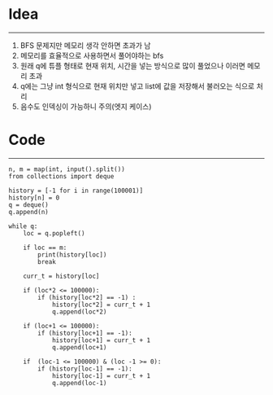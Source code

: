 # Idea
----
1. BFS 문제지만 메모리 생각 안하면 초과가 남
2. 메모리를 효율적으로 사용하면서 풀어야하는 bfs
3. 원래 q에 튜플 형태로 현재 위치, 시간을 넣는 방식으로 많이 풀었으나 이러면 메모리 초과
4. q에는 그냥 int 형식으로 현재 위치만 넣고 list에 값을 저장해서 불러오는 식으로 처리
5. 음수도 인덱싱이 가능하니 주의(엣지 케이스) 

# Code
----
```
n, m = map(int, input().split())
from collections import deque

history = [-1 for i in range(100001)]
history[n] = 0
q = deque()
q.append(n)

while q:
    loc = q.popleft()
    
    if loc == m: 
        print(history[loc])
        break 
    
    curr_t = history[loc]
    
    if (loc*2 <= 100000):
        if (history[loc*2] == -1) :
            history[loc*2] = curr_t + 1
            q.append(loc*2)

    if (loc+1 <= 100000):
        if (history[loc+1] == -1):
            history[loc+1] = curr_t + 1
            q.append(loc+1)

    if  (loc-1 <= 100000) & (loc -1 >= 0):
        if (history[loc-1] == -1):
            history[loc-1] = curr_t + 1
            q.append(loc-1)
    
